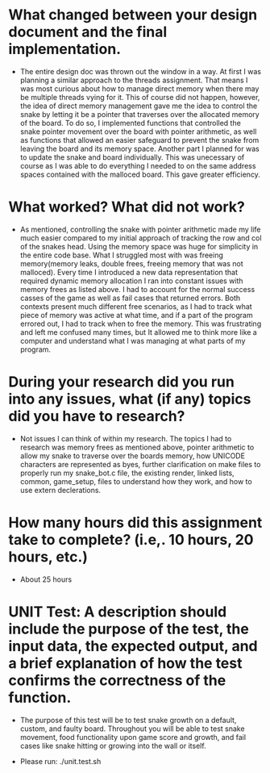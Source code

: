 # What changed between your design document and the final implementation.

- The entire design doc was thrown out the window in a way. At first I was planning a similar approach to the threads assignment. That means I was most curious about how to manage direct memory when there may be multiple threads vying for it. This of course did not happen, however, the idea of direct memory management gave me the idea to control the snake by letting it be a pointer that traverses over the allocated memory of the board. To do so, I implemented functions that controlled the snake pointer movement over the board with pointer arithmetic, as well as functions that allowed an easier safeguard to prevent the snake from leaving the board and its memory space. Another part I planned for was to update the snake and board individually. This was unecessary of course as I was able to do everything I needed to on the same address spaces contained with the malloced board. This gave greater efficiency.

# What worked? What did not work?

- As mentioned, controlling the snake with pointer arithmetic made my life much easier compared to my initial approach of tracking the row and col of the snakes head. Using the memory space was huge for simplicity in the entire code base. What I struggled most with was freeing memory(memory leaks, double frees, freeing memory that was not malloced). Every
time I introduced a new data representation that required dynamic memory allocation I ran into constant issues with memory frees as listed above. I had to account for the normal success casses of the game as well as fail cases that returned errors. Both contexts present much different free scenarios, as I had to track what piece of memory was active at what time, and if a part of the program errored out, I had to track when to free the memory. This was frustrating and left me confused many times, but It allowed me to think more like a computer and understand what I was managing at what parts of my program.

# During your research did you run into any issues, what (if any) topics did you have to research?

- Not issues I can think of within my research. The topics I had to research was memory frees as mentioned above, pointer arithmetic to allow my snake to traverse over the boards memory, how UNICODE characters are represented as byes, further clarification on make files to properly run my snake_bot.c file, the existing render, linked lists, common, game_setup, files to understand how they work, and how to use extern declerations.

# How many hours did this assignment take to complete? (i.e,. 10 hours, 20 hours, etc.)

- About 25 hours

# UNIT Test: A description should include the purpose of the test, the input data, the expected output, and a brief explanation of how the test confirms the correctness of the function.

- The purpose of this test will be to test snake growth on a default, custom, and faulty board. Throughout you will be able to test snake movement, food functionality upon game score and growth, and fail cases like snake hitting or growing into the wall or itself.

- Please run: ./unit.test.sh